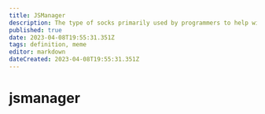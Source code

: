 ```yaml
---
title: JSManager
description: The type of socks primarily used by programmers to help with efficiency
published: true
date: 2023-04-08T19:55:31.351Z
tags: definition, meme
editor: markdown
dateCreated: 2023-04-08T19:55:31.351Z
---
```


# jsmanager

